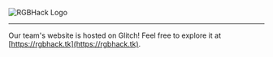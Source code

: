 ![RGBHack Logo](.public/img/RGBHack_logo.png)<hr>
Our team's website is hosted on Glitch! Feel free to explore it at [https://rgbhack.tk](https://rgbhack.tk).
